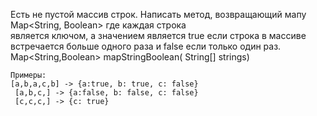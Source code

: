 Есть не пустой массив строк. Написать метод, возвращающий мапу Map<String, Boolean> где каждая строка  
является ключом, а значением является  true  если строка в массиве встречается больше одного раза
и false если только один раз.  
Map<String,Boolean> mapStringBoolean( String[] strings)  

    Примеры:  
    [a,b,a,c,b] -> {a:true, b: true, c: false}  
     [a,b,c,] -> {a:false, b: false, c: false}  
     [c,c,c,] -> {c: true}  
     
